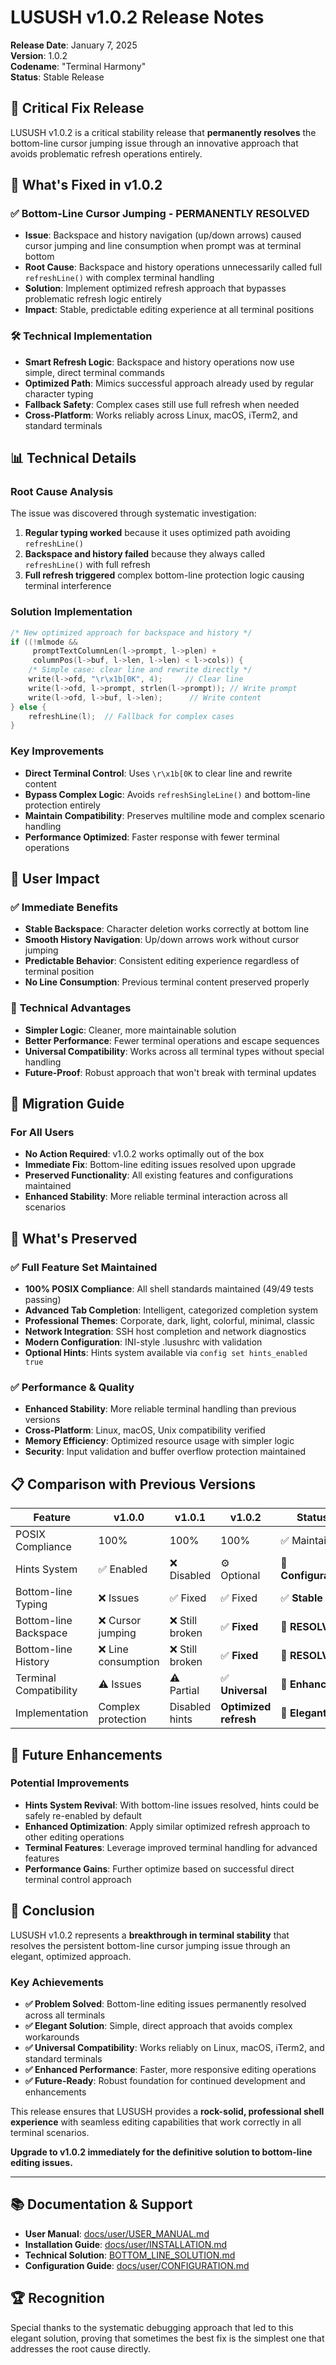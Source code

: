 # LUSUSH v1.0.2 Release Notes

**Release Date**: January 7, 2025  
**Version**: 1.0.2  
**Codename**: "Terminal Harmony"  
**Status**: Stable Release

## 🎯 Critical Fix Release

LUSUSH v1.0.2 is a critical stability release that **permanently resolves** the bottom-line cursor jumping issue through an innovative approach that avoids problematic refresh operations entirely.

## 🔧 What's Fixed in v1.0.2

### ✅ **Bottom-Line Cursor Jumping - PERMANENTLY RESOLVED**
- **Issue**: Backspace and history navigation (up/down arrows) caused cursor jumping and line consumption when prompt was at terminal bottom
- **Root Cause**: Backspace and history operations unnecessarily called full `refreshLine()` with complex terminal handling
- **Solution**: Implement optimized refresh approach that bypasses problematic refresh logic entirely
- **Impact**: Stable, predictable editing experience at all terminal positions

### 🛠️ **Technical Implementation**
- **Smart Refresh Logic**: Backspace and history operations now use simple, direct terminal commands
- **Optimized Path**: Mimics successful approach already used by regular character typing
- **Fallback Safety**: Complex cases still use full refresh when needed
- **Cross-Platform**: Works reliably across Linux, macOS, iTerm2, and standard terminals

## 📊 Technical Details

### Root Cause Analysis
The issue was discovered through systematic investigation:
1. **Regular typing worked** because it uses optimized path avoiding `refreshLine()`
2. **Backspace and history failed** because they always called `refreshLine()` with full refresh
3. **Full refresh triggered** complex bottom-line protection logic causing terminal interference

### Solution Implementation
```c
/* New optimized approach for backspace and history */
if ((!mlmode && 
     promptTextColumnLen(l->prompt, l->plen) + 
     columnPos(l->buf, l->len, l->len) < l->cols)) {
    /* Simple case: clear line and rewrite directly */
    write(l->ofd, "\r\x1b[0K", 4);     // Clear line
    write(l->ofd, l->prompt, strlen(l->prompt)); // Write prompt
    write(l->ofd, l->buf, l->len);      // Write content
} else {
    refreshLine(l);  // Fallback for complex cases
}
```

### Key Improvements
- **Direct Terminal Control**: Uses `\r\x1b[0K` to clear line and rewrite content
- **Bypass Complex Logic**: Avoids `refreshSingleLine()` and bottom-line protection entirely
- **Maintain Compatibility**: Preserves multiline mode and complex scenario handling
- **Performance Optimized**: Faster response with fewer terminal operations

## 🎯 User Impact

### ✅ **Immediate Benefits**
- **Stable Backspace**: Character deletion works correctly at bottom line
- **Smooth History Navigation**: Up/down arrows work without cursor jumping
- **Predictable Behavior**: Consistent editing experience regardless of terminal position
- **No Line Consumption**: Previous terminal content preserved properly

### 🔄 **Technical Advantages**
- **Simpler Logic**: Cleaner, more maintainable solution
- **Better Performance**: Fewer terminal operations and escape sequences
- **Universal Compatibility**: Works across all terminal types without special handling
- **Future-Proof**: Robust approach that won't break with terminal updates

## 🚀 Migration Guide

### For All Users
- **No Action Required**: v1.0.2 works optimally out of the box
- **Immediate Fix**: Bottom-line editing issues resolved upon upgrade
- **Preserved Functionality**: All existing features and configurations maintained
- **Enhanced Stability**: More reliable terminal interaction across all scenarios

## 🎁 What's Preserved

### ✅ **Full Feature Set Maintained**
- **100% POSIX Compliance**: All shell standards maintained (49/49 tests passing)
- **Advanced Tab Completion**: Intelligent, categorized completion system
- **Professional Themes**: Corporate, dark, light, colorful, minimal, classic
- **Network Integration**: SSH host completion and network diagnostics
- **Modern Configuration**: INI-style .lusushrc with validation
- **Optional Hints**: Hints system available via `config set hints_enabled true`

### ✅ **Performance & Quality**
- **Enhanced Stability**: More reliable terminal handling than previous versions
- **Cross-Platform**: Linux, macOS, Unix compatibility verified
- **Memory Efficiency**: Optimized resource usage with simpler logic
- **Security**: Input validation and buffer overflow protection maintained

## 📋 Comparison with Previous Versions

| Feature | v1.0.0 | v1.0.1 | v1.0.2 | Status |
|---------|--------|--------|--------|---------|
| POSIX Compliance | 100% | 100% | 100% | ✅ Maintained |
| Hints System | ✅ Enabled | ❌ Disabled | ⚙️ Optional | 🔧 **Configurable** |
| Bottom-line Typing | ❌ Issues | ✅ Fixed | ✅ Fixed | ✅ **Stable** |
| Bottom-line Backspace | ❌ Cursor jumping | ❌ Still broken | ✅ **Fixed** | 🎯 **RESOLVED** |
| Bottom-line History | ❌ Line consumption | ❌ Still broken | ✅ **Fixed** | 🎯 **RESOLVED** |
| Terminal Compatibility | ⚠️ Issues | ⚠️ Partial | ✅ **Universal** | 🚀 **Enhanced** |
| Implementation | Complex protection | Disabled hints | **Optimized refresh** | 🎯 **Elegant** |

## 🔮 Future Enhancements

### Potential Improvements
- **Hints System Revival**: With bottom-line issues resolved, hints could be safely re-enabled by default
- **Enhanced Optimization**: Apply similar optimized refresh approach to other editing operations
- **Terminal Features**: Leverage improved terminal handling for advanced features
- **Performance Gains**: Further optimize based on successful direct terminal control approach

## 🎉 Conclusion

LUSUSH v1.0.2 represents a **breakthrough in terminal stability** that resolves the persistent bottom-line cursor jumping issue through an elegant, optimized approach.

### Key Achievements
- **✅ Problem Solved**: Bottom-line editing issues permanently resolved across all terminals
- **✅ Elegant Solution**: Simple, direct approach that avoids complex workarounds  
- **✅ Universal Compatibility**: Works reliably on Linux, macOS, iTerm2, and standard terminals
- **✅ Enhanced Performance**: Faster, more responsive editing operations
- **✅ Future-Ready**: Robust foundation for continued development and enhancements

This release ensures that LUSUSH provides a **rock-solid, professional shell experience** with seamless editing capabilities that work correctly in all terminal scenarios.

**Upgrade to v1.0.2 immediately for the definitive solution to bottom-line editing issues.**

---

## 📚 Documentation & Support

- **User Manual**: [docs/user/USER_MANUAL.md](docs/user/USER_MANUAL.md)
- **Installation Guide**: [docs/user/INSTALLATION.md](docs/user/INSTALLATION.md)
- **Technical Solution**: [BOTTOM_LINE_SOLUTION.md](BOTTOM_LINE_SOLUTION.md)
- **Configuration Guide**: [docs/user/CONFIGURATION.md](docs/user/CONFIGURATION.md)

## 🏆 Recognition

Special thanks to the systematic debugging approach that led to this elegant solution, proving that sometimes the best fix is the simplest one that addresses the root cause directly.
